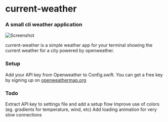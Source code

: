 # current-weather
### A small cli weather application 

![Screenshot](https://cdn-std.droplr.net/files/acc_68330/9FRQwl)

current-weather is a simple weather app for your terminal showing the current weather for a city powered by openweather.


### Setup
Add your API key from Openweather to Config.swift. You can get a free key by signing up on [openweathermap.org](https://openweathermap.org)


### Todo
Extract API key to settings file and add a setup flow
Improve use of colors (eg. gradients for temperature, wind, etc)
Add loading animation for very slow connections
